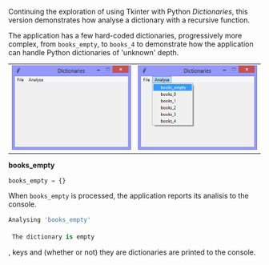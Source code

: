 Continuing the exploration of using Tkinter with Python *Dictionaries*,
this version demonstrates how analyse a dictionary with a recursive function.

The application has a few hard-coded dictionaries, progressively more complex,
from `books_empty`, to `books_4` to demonstrate how the application can handle
Python dictionaries of 'unknown' depth.

|||
|-|-|
|![dictionaries_v1.08_recursive_analysis.py](illustrations/dictionaries_v1.08_recursive_analysis.png)|![dictionaries_v1.08_recursive_analysis_books_empty.py](illustrations/dictionaries_v1.08_recursive_analysis_books_empty.png)|




**books_empty**
```Python
books_empty = {}
```
When `books_empty` is processed, the application reports its analisis to the console. 
```Python
Analysing 'books_empty'

 The dictionary is empty
```



, keys and (whether or not) they are dictionaries are printed to the console.

